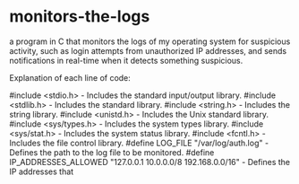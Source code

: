 # monitors-the-logs
a program in C that monitors the logs of my operating system for suspicious activity, such as login attempts from unauthorized IP addresses, and sends notifications in real-time when it detects something suspicious.

Explanation of each line of code:

#include <stdio.h> - Includes the standard input/output library.
#include <stdlib.h> - Includes the standard library.
#include <string.h> - Includes the string library.
#include <unistd.h> - Includes the Unix standard library.
#include <sys/types.h> - Includes the system types library.
#include <sys/stat.h> - Includes the system status library.
#include <fcntl.h> - Includes the file control library.
#define LOG_FILE "/var/log/auth.log" - Defines the path to the log file to be monitored.
#define IP_ADDRESSES_ALLOWED "127.0.0.1 10.0.0.0/8 192.168.0.0/16" - Defines the IP addresses that



